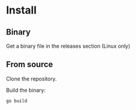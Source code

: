 # Install

## Binary

Get a binary file in the releases section (Linux only)

## From source

Clone the repository.

Build the binary:

```bash
go build
```
